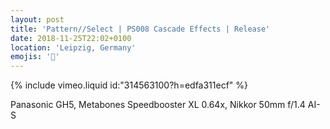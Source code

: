 ```yaml
---
layout: post
title: 'Pattern//Select | PS008 Cascade Effects | Release'
date: 2018-11-25T22:02+0100
location: 'Leipzig, Germany'
emojis: '🎹'
---
```


{% include vimeo.liquid id:"314563100?h=edfa311ecf" %}

Panasonic GH5, Metabones Speedbooster XL 0.64x, Nikkor 50mm f/1.4 AI-S
